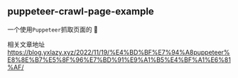 ## puppeteer-crawl-page-example

一个使用`Puppeteer`抓取页面的 🌰 

相关文章地址 https://blog.yxlazy.xyz/2022/11/19/%E4%BD%BF%E7%94%A8puppeteer%E8%8E%B7%E5%8F%96%E7%BD%91%E9%A1%B5%E4%BF%A1%E6%81%AF/

